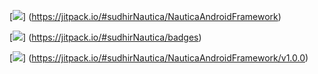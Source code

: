 [![](https://jitpack.io/v/sudhirNautica/NauticaAndroidFramework.svg)]
(https://jitpack.io/#sudhirNautica/NauticaAndroidFramework)

[![](https://jitpack.io/v/sudhirNautica/badges.svg)]
(https://jitpack.io/#sudhirNautica/badges)

[![](https://jitpack.io/v/sudhirNautica/NauticaAndroidFramework.svg)]
(https://jitpack.io/#sudhirNautica/NauticaAndroidFramework/v1.0.0)
